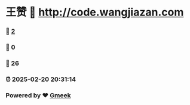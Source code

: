 # 王赞 :link: http://code.wangjiazan.com 
### :page_facing_up: [2](http://wangjiazan.com/tag.html) 
### :speech_balloon: 0 
### :hibiscus: 26 
### :alarm_clock: 2025-02-20 20:31:14 
### Powered by :heart: [Gmeek](https://github.com/Meekdai/Gmeek)
